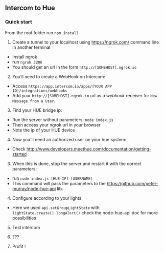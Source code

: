 Intercom to Hue
-
### Quick start



From the root folder run `npm install`

1) Create a tunnel to your localhost using https://ngrok.com/ command line in another terminal
- Install ngrok
- run `ngrok 3200`
- You should get an url in the form `http://[SOMEHOST].ngrok.io`

2) You'll need to create a WebHook on Intercom:
- Access `https://app.intercom.io/apps/[YOUR APP ID]/integrations/webhooks`
- Add your `http://[SOMEHOST].ngrok.io` url as a *webhook* receiver for `New Message from a User`.


3) Find your HUE bridge ip:
- Run the server without parameters: `node index.js`
- Then access your ngrok url in your browser
- Note the ip of your HUE device

4) Now you'll need an authorized user on your hue system:
- Check http://www.developers.meethue.com/documentation/getting-started


3) When this is done, stop the server and restart it with the correct parameters:
- run `node index.js [HUE-IP] [USERNAME]`
- This command will pass the parameters to the https://github.com/peter-murray/node-hue-api lib.



4) Configure according to your lights
- Here we used `api.setGroupLightState` with `lightState.create().longAlert()` check the node-hue-api doc for more possibilities


5) Test intercom

6) ???

7) Profit !